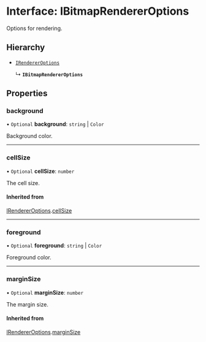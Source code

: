 # Interface: IBitmapRendererOptions

Options for rendering.

## Hierarchy

- [`IRendererOptions`](IRendererOptions.md)

  ↳ **`IBitmapRendererOptions`**

## Properties

### background

• `Optional` **background**: `string` \| `Color`

Background color.

___

### cellSize

• `Optional` **cellSize**: `number`

The cell size.

#### Inherited from

[IRendererOptions](IRendererOptions.md).[cellSize](IRendererOptions.md#cellsize)

___

### foreground

• `Optional` **foreground**: `string` \| `Color`

Foreground color.

___

### marginSize

• `Optional` **marginSize**: `number`

The margin size.

#### Inherited from

[IRendererOptions](IRendererOptions.md).[marginSize](IRendererOptions.md#marginsize)
